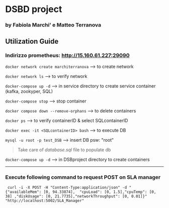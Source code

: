 # DSBD project 
### by Fabiola Marchi' e Matteo Terranova

## Utilization Guide


### Indirizzo prometheus: http://15.160.61.227:29090

```docker network create marchiterranova``` --> to create network

```docker network ls``` --> to verify network

```docker-compose up -d``` --> in service directory to create service container (kafka, zookyper, SQL)

```docker-compose stop``` --> stop container

```docker compose down --remove-orphans``` --> to delete containers

```docker ps``` --> to verify containerID & select SQLcontainerID

```docker exec -it <SQLcontainerID> bash``` --> to execute DB

```mysql -u root -p test_DSB```  --> insert DB psw: "root"

>  Take care of *database.sql* file to populate db 

```docker-compose up -d``` --> in DSBproject directory to create containers
______________________________________________________________________

### Execute following command to request POST on SLA manager

``` curl -i -X POST -H "Content-Type:application/json" -d "{"availableMem": [0, 94.33874],  "cpuLoad": [0, 1.5],"cpuTemp": [0, 38] ,"diskUsage": [0, 21.7735],"networkThroughput": [0, 0.01]}" "http://localhost:5002/SLA_Manager"``` 

